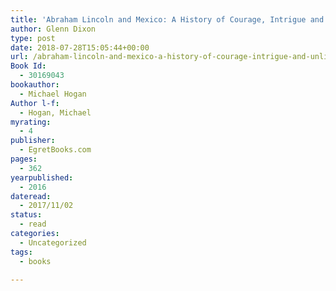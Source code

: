 ```yaml
---
title: 'Abraham Lincoln and Mexico: A History of Courage, Intrigue and Unlikely Friendships'
author: Glenn Dixon
type: post
date: 2018-07-28T15:05:44+00:00
url: /abraham-lincoln-and-mexico-a-history-of-courage-intrigue-and-unlikely-friendships/
Book Id:
  - 30169043
bookauthor:
  - Michael Hogan
Author l-f:
  - Hogan, Michael
myrating:
  - 4
publisher:
  - EgretBooks.com
pages:
  - 362
yearpublished:
  - 2016
dateread:
  - 2017/11/02
status:
  - read
categories:
  - Uncategorized
tags:
  - books

---
```

